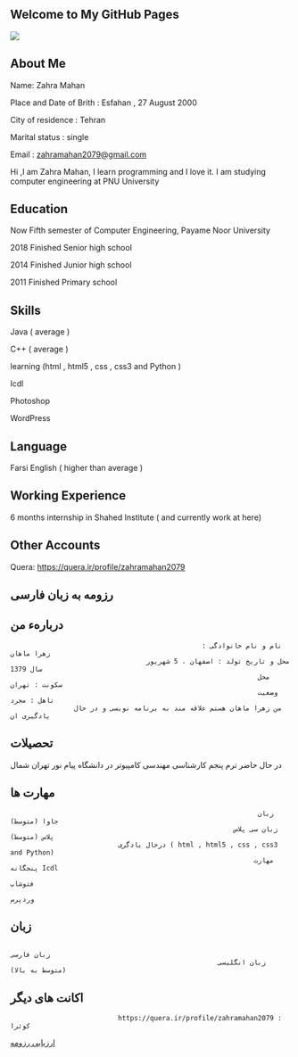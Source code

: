 ## Welcome to  My GitHub Pages

<img src="C:\Users\win 10\Desktop\AXX">

## About Me


Name: Zahra Mahan

Place and Date of Brith : Esfahan , 27 August 2000

City of residence : Tehran

Marital status : single

Email : zahramahan2079@gmail.com

Hi ,I am Zahra Mahan, I learn programming and I love it. I am studying computer engineering at PNU University

## Education

Now           Fifth semester of Computer Engineering, Payame Noor University

2018          Finished Senior high school 

2014          Finished Junior high school

2011          Finished Primary school

## Skills

Java ( average )

C++  ( average ) 

learning (html , html5 , css , css3 and Python )

Icdl

Photoshop

WordPress

## Language
Farsi
English ( higher than average )

## Working Experience

6 months internship in Shahed Institute ( and currently work at here)

## Other Accounts

Quera: https://quera.ir/profile/zahramahan2079

## رزومه به زبان فارسی      
## دربارهء من
                                                    نام و نام خانوادگی : زهرا ماهان 
                                      محل و تاریخ تولد : اصفهان ، 5 شهریور سال 1379
                                                                  محل سکونت : تهران 
                                                                  وضعیت تاهل : مجرد 
                    من زهرا ماهان هستم علاقه مند به برنامه نویسی و در حال یادگیری ان                                                         
## تحصیلات
 
   در حال حاضر     ترم پنجم کارشناسی مهندسی کامپیوتر در دانشگاه پیام نور تهران شمال 
 
 ## مهارت ها
 
                                                                  زبان جاوا (متوسط) 
                                                            زبان سی پلاس پلاس (متوسط) 
                               درحال یادگری ( html , html5 , css , css3 and Python)      
                                                                 مهارت پنجگانه Icdl
                                                                             فتوشاپ  
                                                                             وردپرس 
 
 ## زبان 
                                                                         زبان فارسی 
                                                        زبان انگلیسی (متوسط به بالا)
 
 ## اکانت های دیگر 
                                
                               https://quera.ir/profile/zahramahan2079 :  کوئرا


[ارزیابی رزومه](https://github.com/zahramahan/zahramahan.github.io/blob/c97291ea3ff79033f40d8299f92d5f5595268878/ZM_CV_CheckList_AR_3983%20(1).pdf)
